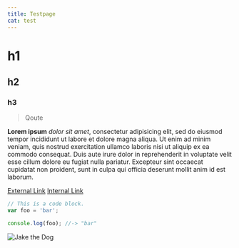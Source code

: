 ```yaml
---
title: Testpage
cat: test
---
```


# h1
## h2
### h3
> Qoute

__Lorem ipsum__ *dolor sit amet*, consectetur adipisicing elit, sed do eiusmod tempor incididunt ut labore et dolore magna aliqua. Ut enim ad minim veniam, quis nostrud exercitation ullamco laboris nisi ut aliquip ex ea commodo consequat. Duis aute irure dolor in reprehenderit in voluptate velit esse cillum dolore eu fugiat nulla pariatur. Excepteur sint occaecat cupidatat non proident, sunt in culpa qui officia deserunt mollit anim id est laborum.

[External Link](http://i.giphy.com/ALCI3eTii7qOk.gif)
[Internal Link](internallink)

```javascript
// This is a code block.
var foo = 'bar';

console.log(foo); //-> "bar"
```

![Jake the Dog](http://i.giphy.com/ALCI3eTii7qOk.gif)
